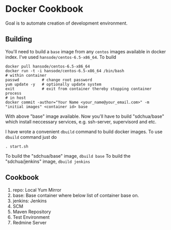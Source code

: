 # Docker Cookbook
Goal is to automate creation of development environment.

## Building
You'll need to build a `base` image from any `centos` images available in docker index.
I've used `hansode/centos-6.5-x86_64`. To build

```shell
docker pull hansode/centos-6.5-x86_64
docker run -t -i hansode/centos-6.5-x86_64 /bin/bash
# within container
passwd          # change root password
yum update -y   # optionally update system
exit            # exit from container thereby stopping container process
# in host
docker commit -author="Your Name <your_name@your_email.com>" -m "initial images" <container id> base
```

With above "base" image available. Now you'll have to build "sdchua/base" which install neccessary
services, e.g. ssh-server, supervisord and etc.

I have wrote a convenient `dbuild` command to build docker images. To use `dbuild` command just
do
```shell
. start.sh
```

To build the "sdchua/base" image, `dbuild base`
To build the "sdchua/jenkins" image, `dbuild jenkins`

## Cookbook
1. repo: Local Yum Mirror
2. base: Base container where below list of container base on.
2. jenkins: Jenkins
3. SCM
4. Maven Repository
5. Test Environment
6. Redmine Server
